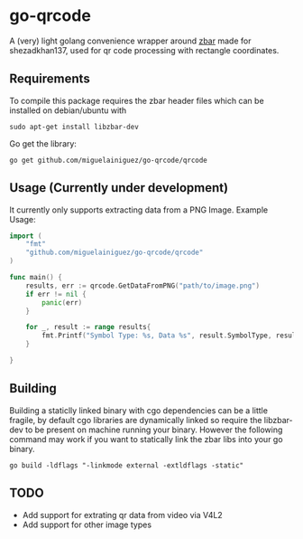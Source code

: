 go-qrcode
=========

A (very) light golang convenience wrapper around [zbar](http://zbar.sourceforge.net/) made for shezadkhan137, used for qr code processing with rectangle coordinates.

## Requirements 

To compile this package requires the zbar header files which can be installed on debian/ubuntu with
```
sudo apt-get install libzbar-dev
```

Go get the library:
```
go get github.com/miguelainiguez/go-qrcode/qrcode
```

## Usage (Currently under development)

It currently only supports extracting data from a PNG Image. Example Usage:

```go
import (
    "fmt"
    "github.com/miguelainiguez/go-qrcode/qrcode"
)

func main() {
    results, err := qrcode.GetDataFromPNG("path/to/image.png")
    if err != nil {
        panic(err)
    }

    for _, result := range results{
        fmt.Printf("Symbol Type: %s, Data %s", result.SymbolType, result.Data )
    }

}
```

## Building

Building a staticlly linked binary with cgo dependencies can be a little fragile, by default cgo libraries are dynamically linked so require the libzbar-dev to be present on machine running your binary. However the following command may work if you want to statically link the zbar libs into your go binary.
```
go build -ldflags "-linkmode external -extldflags -static"
```

## TODO

+ Add support for extrating qr data from video via V4L2
+ Add support for other image types



